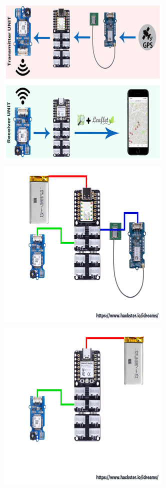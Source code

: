<p align="center">
  <img width="750" height="500" src="https://github.com/idreamsi/E5MAT/blob/main/schematic/diagram.png?raw=true">
</p>

<p align="center">
  <img width="750" height="500" src="https://github.com/idreamsi/E5MAT/blob/main/schematic/transmitter_unit.png?raw=true">
</p>

<p align="center">
  <img width="750" height="500" src="https://github.com/idreamsi/E5MAT/blob/main/schematic/receiver_unit.png?raw=true">
</p>

